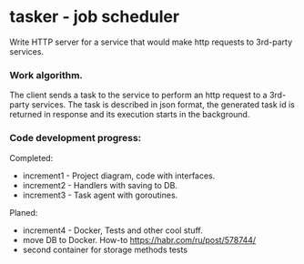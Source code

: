 # tasker - job scheduler

Write HTTP server for a service that would make http requests to 3rd-party services.

### Work algorithm.
The client sends a task to the service to perform an http request to a 3rd-party services. The task is described in json format, the generated task id is returned in response and its execution starts in the background.

### Code development progress:

Completed:
- increment1 - Project diagram, code with interfaces.
- increment2 - Handlers with saving to DB.
- increment3 - Task agent with goroutines.

Planed:
- increment4 - Docker, Tests and other cool stuff.
- move DB to Docker. How-to https://habr.com/ru/post/578744/
- second container for storage methods tests